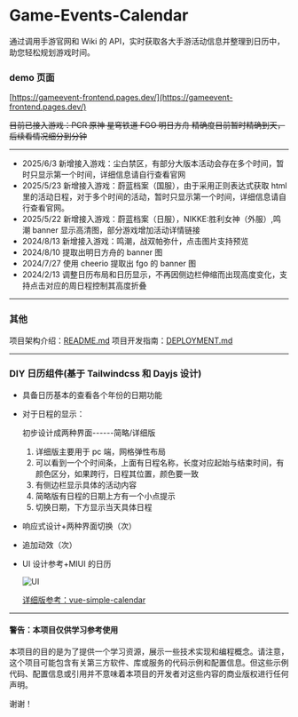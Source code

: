 # Game-Events-Calendar

通过调用手游官网和 Wiki 的 API，实时获取各大手游活动信息并整理到日历中，助您轻松规划游戏时间。

### demo 页面

[https://gameevent-frontend.pages.dev/](https://gameevent-frontend.pages.dev/)

~~目前已接入游戏：PCR 原神 星穹铁道 FGO 明日方舟
精确度目前暂时精确到天，后续看情况细分到分钟~~

---

- 2025/6/3 新增接入游戏：尘白禁区，有部分大版本活动会存在多个时间，暂时只显示第一个时间，详细信息请自行查看官网
- 2025/5/23 新增接入游戏：蔚蓝档案（国服），由于采用正则表达式获取 html 里的活动日程，对于多个时间的活动，暂时只显示第一个时间，详细信息请自行查看官网。
- 2025/5/22 新增接入游戏：蔚蓝档案（日服），NIKKE:胜利女神（外服）,鸣潮 banner 显示高清图，部分游戏增加活动详情链接
- 2024/8/13 新增接入游戏：鸣潮，战双帕弥什，点击图片支持预览
- 2024/8/10 提取出明日方舟的 banner 图
- 2024/7/27 使用 cheerio 提取出 fgo 的 banner 图
- 2024/2/13 调整日历布局和日历显示，不再因侧边栏伸缩而出现高度变化，支持点击对应的周日程控制其高度折叠

---

### 其他

项目架构介绍：[README.md](./doc/README.md)
项目开发指南：[DEPLOYMENT.md](./doc/DEPLOYMENT.md)

---

### DIY 日历组件(基于 Tailwindcss 和 Dayjs 设计)

- 具备日历基本的查看各个年份的日期功能

- 对于日程的显示：

  初步设计成两种界面------简略/详细版

  1. 详细版主要用于 pc 端，网格弹性布局
  2. 可以看到一个个时间条，上面有日程名称，长度对应起始与结束时间，有颜色区分，如果跨行，日程其位置，颜色要一致
  3. 有侧边栏显示具体的活动内容
  4. 简略版有日程的日期上方有一个小点提示
  5. 切换日期，下方显示当天具体日程

- 响应式设计+两种界面切换（次）

- 追加动效（次）

- UI 设计参考+MIUI 的日历

  ![UI](http://dns.huagecloud.top:8097/api/files/1689263227023.png)

  [详细版参考：vue-simple-calendar](https://tallent.us/vue-simple-calendar/)

---

#### 警告：本项目仅供学习参考使用

本项目的目的是为了提供一个学习资源，展示一些技术实现和编程概念。请注意，这个项目可能包含有关第三方软件、库或服务的代码示例和配置信息。但这些示例代码、配置信息或引用并不意味着本项目的开发者对这些内容的商业版权进行任何声明。

谢谢！
